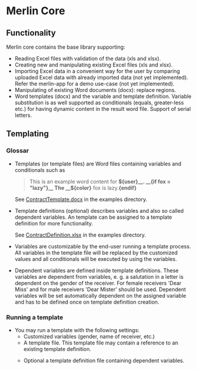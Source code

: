 # Merlin Core

## Functionality
Merlin core contains the base library supporting:
* Reading Excel files with validation of the data (xls and xlsx).
* Creating new and manipulating existing Excel files (xls and xlsx).
* Importing Excel data in a convenient way for the user by comparing
  uploaded Excel data with already imported data (not yet implemented).
  Refer the merlin-app for a demo use-case (not yet implemented).
* Manipulating of existing Word documents (docx): replace regions.
* Word templates (docx) and the variable and template definition. Variable
  substitution is as well supported as conditionals (equals, greater-less etc.)
  for having dynamic content in the result word file. Support of serial letters.

## Templating
### Glossar
* Templates (or template files) are Word files containing variables and conditionals such as
  > This is an example word content for __${user}__.
  > __{if fox = "lazy"}__ The __${color}__ fox is lazy.__{endif}__

  See [ContractTemplate.docx](https://github.com/kreinhard/merlin/raw/master/examples/ContractTemplate.docx)
  in the examples directory.
* Template definitions (optional) describes variables and also so called dependent variables.
  An template can be assigned to a template definition for more functionality.

  See [ContractDefinition.xlsx](https://github.com/kreinhard/merlin/raw/master/examples/ContractDefinition.xlsx)
  in the examples directory.
* Variables are customizable by the end-user running a template process. All variables in
  the template file will be replaced by the customized values and all conditionals will be executed
  by using the variables.
* Dependent variables are defined inside template definitions. These variables are dependent from
  variables, e. g. a salutation in a letter is dependent on the gender of the receiver. For female
  receivers 'Dear Miss' and for male receivers 'Dear Mister' should be used. Dependent variables
  will be set automatically dependent on the assigned variable and has to be defined once on template
  definition creation.

### Running a template
* You may run a template with the following settings:
  * Customized variables (gender, name of receiver, etc.)
  * A template file. This template file may contain a reference to an existing template definition.
    >
  * Optional a template definition file containing dependent variables.


